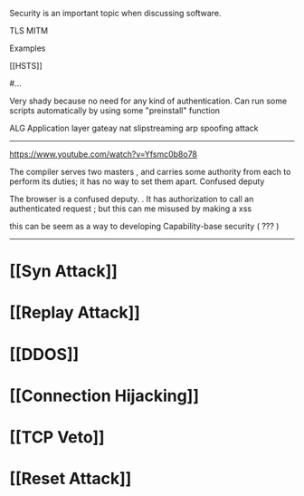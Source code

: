 

Security is an important topic when discussing software. 



TLS
MITM


Examples


[[HSTS]]



#... 
 

Very shady because no need for any kind of authentication. Can run some scripts automatically by using some "preinstall" function


ALG Application layer gateay
nat slipstreaming
arp spoofing attack



___



https://www.youtube.com/watch?v=Yfsmc0b8o78

The compiler serves two masters , and carries some authority from each to perform its duties; it has no way to set them apart. 
    Confused deputy

The browser is a confused deputy. 
    . It  has authorization to call an authenticated request ; but this can me misused by making a xss 

 this can be seem as a way to developing Capability-base security ( ??? )



___




# [[Syn Attack]]

# [[Replay Attack]]

# [[DDOS]]


# [[Connection Hijacking]]

# [[TCP Veto]]


# [[Reset Attack]]



